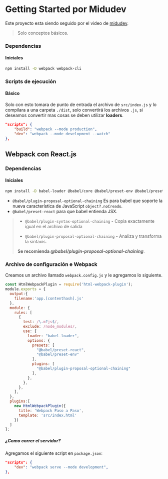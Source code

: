 # Getting Started por Midudev

Este proyecto esta siendo seguido por el video de [midudev](https://www.youtube.com/watch?v=ansUGkcrhwY&ab_channel=midudev).

> Solo conceptos básicos.

### Dependencias

#### Iniciales

```bash
npm install -D webpack webpack-cli
```

### Scripts de ejecución

#### Básico

Solo con esto tomara de punto de entrada el archivo de `src/index.js` y lo compilara a una carpeta `./dist`, solo convertirá los archivos `.js`, si deseamos convertir mas cosas se deben utilizar **loaders**.

```json
"scripts": {
    "build": "webpack --mode production",
    "dev": "webpack --mode development --watch"
},
```

## Webpack con React.js

### Dependencias

#### Iniciales

```bash
npm install -D babel-loader @babel/core @babel/preset-env @babel/preset-react webpack webpack-cli @babel/plugin-proposal-optional-chaining html-webpack-plugin webpack-dev-server
```

- `@babel/plugin-proposal-optional-chaining` Es para babel que soporte la nueva característica de JavaScript `object?.noCreado`.
- `@babel/preset-react` para que babel entienda JSX.



> - `@babel/plugin-syntax-optional-chaining` - Copia exactamente igual en el archivo de salida
>
> - `@babel/plugin-proposal-optional-chaining` - Analiza y transforma la sintaxis. 
>
> **Se recomienda *@babel/plugin-proposal-optional-chaining***.

### Archivo de configuración e Webpack

Creamos un archivo llamado `webpack.config.js` y le agregamos lo siguiente.

```js
const HtmlWebpackPlugin = require('html-webpack-plugin');
module.exports = {
  output:{
    filename:'app.[contenthash].js'
  },
  module: {
    rules: [
      {
        test: /\.m?js$/,
        exclude: /node_modules/,
        use: {
          loader: "babel-loader",
          options: {
            presets: [
              "@babel/preset-react", 
              "@babel/preset-env"
            ],
            plugins: [
              "@babel/plugin-proposal-optional-chaining"
            ],
          },
        },
      },
    ],
  },
  plugins:[
    new HtmlWebpackPlugin({
      title: 'Webpack Paso a Paso',
      template: 'src/index.html'
    })
  ]
};
```

##### ¿Como correr el servidor?

Agregamos el siguiente script en `package.json`:

```json
"scripts": {
    "dev": "webpack serve --mode development",
},
```



